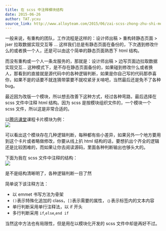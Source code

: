 ```yaml
---
title: 在 scss 中注释模块结构
date: 2015-06-26
author: TAT.ycxu
source_link: http://www.alloyteam.com/2015/06/zai-scss-zhong-zhu-shi-mo-kuai-jie-gou/
---
```


<!-- {% raw %} - for jekyll -->

一般来说，有重构的团队，工作流程是这样的：设计师出稿 > 重构转静态页面 > jser 拉取数据实现交互等 … 这样我们总是有静态页面在备份的，下次遇到修改什么的或者换一个人，还是可以由这个简单的静态页面熟悉下 html 结构。

而没有重构或一个人一条龙服务的，那就是：设计师出稿 > 边写页面边拉取数据实现交互… 这种模式下，是不存在静态页面备份的，如果碰到修改什么或者换人，那看到的直接就是源代码中的各种逻辑判断，如果是你自己写的代码那恭喜你，如果不是的话要不就连猜带蒙要不就咬紧牙关啃吧，当然最后还是免不了各种 bug。

最近因为改版一个模块，所以想去改善下这种方式，经过各种弯路，最后选择在 scss 文件中注释 html 结构。因为 scss 是按模块组织文件的，一个模块一个 scss 文件，所以这是非常合适的。

以[腾讯课堂](http://ke.qq.com/)课程卡片模块为例：  
![](http://7tszky.com1.z0.glb.clouddn.com/Fglzp9ltBn3EClXeuwDS8OnVrURd)

可以看出这个模块存在几种逻辑判断，每种都有些小差异，如果另外一个地方要用到这个卡片或者略做修改，你要从线上扒 html 结构的话，要想扒出个齐全的逻辑还是比较困难的，而如果让你去阅读源码，里面各种判断输出也够头大的。

下面为我在 scss 文件中注释的结构：  
![](http://7tszky.com1.z0.glb.clouddn.com/Firi_TAfcOcZmnFVCPWmLFnLxGbL)

是不是结构清晰明了，各种逻辑判断一目了然

简单说下该注释方法：

-   以 emmet 书写方法为骨架
-   `()`表示特殊化追加的 class，`[]`表示需要的属性，`｛｝`表示标签内的文本内容
-   单行判断采用单行注释法，以 if 开头
-   多行判断采用 `if`,`else`,`end if`

当然这中方法也有局限性，但是用在以模块化开发的 scss 文件中却是再好不过。


<!-- {% endraw %} - for jekyll -->